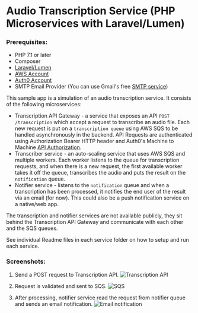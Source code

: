 # Audio Transcription Service (PHP Microservices with Laravel/Lumen)

### Prerequisites:
* PHP 7.1 or later
* Composer
* [Laravel/Lumen](https://lumen.laravel.com)
* [AWS Account](https://aws.amazon.com/) 
* [Auth0 Account](https://auth0.com/) 
* SMTP Email Provider (You can use Gmail's free [SMTP service](https://support.google.com/a/answer/176600?hl=en))

This sample app is a simulation of an audio transcription service. It consists of the following microservices:

* Transcription API Gateway - a service that exposes an API `POST /transcription` which accept a request to transcribe an audio file. Each new request is put on a `transcription queue` using AWS SQS to be handled asynchronously in the backend. API Requests are authenticated using Authorization Bearer HTTP header and Auth0's Machine to Machine [API Authorization](https://auth0.com/docs/api-auth).
* Transcriber service - an auto-scaling service that uses AWS SQS and multiple workers. Each worker listens to the queue for transcription requests, and when there is a new request, the first available worker takes it off the queue, transcribes the audio and puts the result on the `notification` queue.
* Notifier service - listens to the `notification` queue and when a transcription has been processed, it notifies the end user of the result via an email (for now). This could also be a push notification service on a native/web app.

The transcription and notifier services are not available publicly, they sit behind the Transcription API Gateway and communicate with each other and the SQS queues.

See individual Readme files in each service folder on how to setup and run each service.


### Screenshots:
1. Send a POST request to Transcription API.
![Transcription API](https://i.imgur.com/GvKgGC4.png)

2. Request is validated and sent to SQS.
![SQS](https://i.imgur.com/Pl8hx1h.png)

3. After processing, notifier service read the request from notifier queue and sends an email notification.
![Email notification](https://i.imgur.com/yo1lrG2.png)
